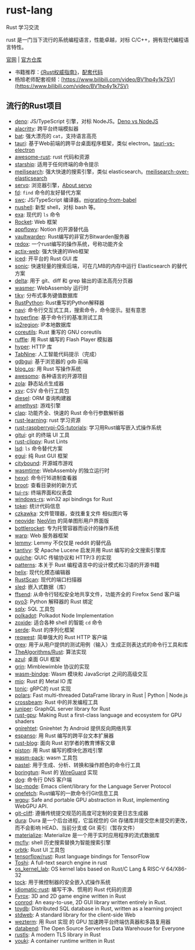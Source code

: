 # rust-lang
Rust 学习交流

rust 是一门当下流行的系统编程语言，性能卓越，对标 C/C++，拥有现代编程语言特性。

[官网](https://www.rust-lang.org/zh-CN/) | [官方仓库](https://github.com/rust-lang)

- 书籍推荐：[《Rust权威指南》](https://weread.qq.com/web/reader/d733256071eeeed9d7322fd)，[配套代码](https://github.com/rust-lang/book)
- 杨旭老师配套视频：[https://www.bilibili.com/video/BV1hp4y1k7SV](https://www.bilibili.com/video/BV1hp4y1k7SV)

## 流行的Rust项目

- [deno](https://github.com/denoland/deno): JS/TypeScript 引擎，对标 NodeJS。[Deno vs NodeJS](https://segmentfault.com/a/1190000022672883)
- [alacritty](https://github.com/alacritty/alacritty): 跨平台终端模拟器
- [bat](https://github.com/sharkdp/bat): 强大漂亮的 `cat`，支持语言高亮
- [tauri](https://github.com/tauri-apps/tauri): 基于Web前端的跨平台桌面程序框架，类似 electron。[tauri-vs-electron](https://githubhelp.com/Fournux/tauri-vs-electron)
- [awesome-rust](https://github.com/rust-unofficial/awesome-rust): rust 代码和资源
- [starship](https://github.com/starship/starship): 适用于任何终端的命令提示
- [meilisearch](https://github.com/meilisearch/): 强大快速的搜索引擎，类似 elasticsearch。[meilisearch-over-elasticsearch](https://blog.meilisearch.com/why-should-you-use-meilisearch-over-elasticsearch/)
- [servo](https://github.com/servo/servo): 浏览器引擎，[About servo](https://github.com/servo/servo/issues/23261)
- [fd](https://github.com/sharkdp/fd): `find` 命令的友好替代方案
- [swc](https://github.com/swc-project/swc): JS/TypeScript 编译器。[migrating-from-babel](https://swc.rs/docs/migrating-from-babel)
- [nushell](https://github.com/nushell/nushell): 新型 shell，对标 bash 等。
- [exa](https://github.com/ogham/exa): 现代的 `ls` 命令
- [Rocket](https://github.com/SergioBenitez/Rocket): Web 框架
- [appflowy](https://github.com/AppFlowy-IO/appflowy): Notion 的开源替代品
- [vaultwarden](https://github.com/dani-garcia/vaultwarden): Rust编写的非官方Bitwarden服务器
- [redox](https://github.com/redox-os/redox): 一个rust编写的操作系统，号称功能齐全
- [actix-web](https://github.com/actix/actix-web): 强大快速的Web框架
- [iced](https://github.com/iced-rs/iced): 开平台的 Rust GUI 库 
- [sonic](https://github.com/valeriansaliou/sonic): 快速轻量的搜索后端，可在几MB的内存中运行 Elasticsearch 的替代方案
- [delta](https://github.com/dandavison/delta): 用于 git、diff 和 grep 输出的语法高亮分页器
- [wasmer](https://github.com/wasmerio/wasmer): WebAssembly 运行时
- [tikv](https://github.com/tikv/tikv): 分布式事务键值数据库
- [RustPython](https://github.com/RustPython/RustPython): Rust重写的Python解释器
- [navi](https://github.com/denisidoro/navi): 命令行交互式工具，搜索命令，命令提示。挺有意思
- [hyperfine](https://github.com/sharkdp/hyperfine): 基于命令行的基准测试工具
- [ip2region](https://github.com/lionsoul2014/ip2region): IP本地数据库
- [coreutils](https://github.com/uutils/coreutils): Rust 重写的 GNU coreutils
- [ruffle](https://github.com/ruffle-rs/ruffle): 用 Rust 编写的 Flash Player 模拟器
- [hyper](https://github.com/hyperium/hyper): HTTP 库
- [TabNine](https://github.com/codota/TabNine): 人工智能代码提示（完成）
- [gdbgui](https://github.com/cs01/gdbgui): 基于浏览器的 gdb 前端
- [blog_os](https://github.com/phil-opp/blog_os): 用 Rust 写操作系统
- [awesomo](https://github.com/lk-geimfari/awesomo): 各种语言的开源项目
- [zola](https://github.com/getzola/zola): 静态站点生成器
- [xsv](https://github.com/BurntSushi/): CSV 命令行工具包
- [diesel](https://github.com/diesel-rs/diesel): ORM 查询构建器
- [amethyst](https://github.com/amethyst/amethyst): 游戏引擎
- [clap](https://github.com/clap-rs/clap): 功能齐全、快速的 Rust 命令行参数解析器
- [rust-learning](https://github.com/ctjhoa/rust-learning): rust 学习资源
- [rust-raspberrypi-OS-tutorials](https://github.com/rust-embedded/rust-raspberrypi-OS-tutorials): 学习用Rust编写嵌入式操作系统
- [gitui](https://github.com/extrawurst/gitui): git 的终端 UI 工具 
- [rust-clippy](https://github.com/rust-lang/rust-clippy): Rust Lints
- [lsd](https://github.com/Peltoche/lsd): `ls` 命令替代方案
- [egui](https://github.com/emilk/egui): 纯 Rust GUI 框架
- [citybound](https://github.com/citybound/citybound): 开源城市游戏
- [wasmtime](https://github.com/bytecodealliance/wasmtime):  WebAssembly 的独立运行时
- [hexyl](https://github.com/sharkdp/hexyl): 命令行16进制查看器
- [broot](https://github.com/Canop/broot): 查看目录树的新方式
- [tui-rs](https://github.com/fdehau/tui-rs): 终端界面和仪表盘
- [windows-rs](https://github.com/microsoft/windows-rs): win32 api bindings for Rust
- [tokei](https://github.com/XAMPPRocky/tokei): 统计代码信息
- [czkawka](https://github.com/qarmin/czkawka): 文件管理器，查找重复文件 相似图片等
- [neovide](https://github.com/neovide/neovide): [NeoVim](https://github.com/neovim/neovim) 的简单图形用户界面版
- [bottlerocket](https://github.com/bottlerocket-os/bottlerocket): 专为托管容器而设计的操作系统
- [warp](https://github.com/seanmonstar/warp): Web 服务器框架
- [lemmy](https://github.com/LemmyNet/lemmy):  Lemmy 不仅仅是 reddit 的替代品
- [tantivy](https://github.com/quickwit-oss/tantivy): 受 Apache Lucene 启发并用 Rust 编写的全文搜索引擎库
- [quiche](https://github.com/cloudflare/quiche): QUIC 传输协议和 HTTP/3 的实现
- [patterns](https://github.com/rust-unofficial/patterns): 本关于 Rust 编程语言中的设计模式和习语的开源书籍
- [helix](https://github.com/helix-editor/helix): 现代化模态编辑器
- [RustScan](https://github.com/RustScan/RustScan): 现代的端口扫描器
- [sled](https://github.com/spacejam/sled): 嵌入式数据（库）
- [ffsend](https://github.com/timvisee/ffsend): 从命令行轻松安全地共享文件，功能齐全的 Firefox Send 客户端
- [pyo3](https://github.com/PyO3/pyo3): Python 解释器的 Rust 绑定
- [sqlx](https://github.com/launchbadge/sqlx): SQL 工具包
- [polkadot](https://github.com/paritytech/polkadot): Polkadot Node Implementation
- [zoxide](https://github.com/ajeetdsouza/zoxide): 适合各种 shell 的智能 `cd` 命令
- [serde](https://github.com/serde-rs/serde): Rust 的序列化框架
- [reqwest](https://github.com/seanmonstar/reqwest): 简单强大的 Rust HTTP 客户端
- [grex](https://github.com/pemistahl/grex): 用于从用户提供的测试用例（输入）生成正则表达式的命令行工具和库
- [TheAlgorithms/Rust](https://github.com/TheAlgorithms/Rust): 算法实现
- [azul](https://github.com/fschutt/azul): 桌面 GUI 框架
- [grin](https://github.com/mimblewimble/grin): Mimblewimble 协议的实现
- [wasm-bindge](https://github.com/rustwasm/wasm-bindgen): Wasm 模块和 JavaScript 之间的高级交互
- [mio](https://github.com/tokio-rs/mio): Rust 的 Metal IO 库
- [tonic](https://github.com/hyperium/tonic): gRPC的 rust 实现
- [polars](https://github.com/pola-rs/polars): Fast multi-threaded DataFrame library in Rust | Python | Node.js
- [crossbeam](https://github.com/crossbeam-rs/crossbeam): Rust 中的并发编程工具
- [juniper](https://github.com/graphql-rust/juniper): GraphQL server library for Rust
- [rust-gpu](https://github.com/EmbarkStudios/rust-gpu): Making Rust a first-class language and ecosystem for GPU shaders
- [gnirehtet](https://github.com/Genymobile/gnirehtet): Gnirehtet 为 Android 提供反向网络共享
- [espanso](https://github.com/federico-terzi/espanso): 用 Rust 编写的跨平台文本扩展器
- [rust-blog](https://github.com/pretzelhammer/rust-blog): 面向 Rust 初学者的教育博客文章
- [piston](https://github.com/PistonDevelopers/piston): 用 Rust 编写的模块化游戏引擎
- [wasm-pack](https://github.com/rustwasm/wasm-pack): wasm 工具包
- [pastel](https://github.com/sharkdp/pastel): 用于生成、分析、转换和操作颜色的命令行工具
- [boringtun](https://github.com/cloudflare/boringtun): Rust 的 [WireGuard](https://www.wireguard.com/) 实现
- [dog](https://github.com/ogham/dog): 命令行 DNS 客户端
- [lsp-mode](https://github.com/emacs-lsp/lsp-mode): Emacs client/library for the Language Server Protocol
- [onefetch](https://github.com/o2sh/onefetch): Rust编写的一款命令行Git信息工具
- [wgpu](https://github.com/gfx-rs/wgpu): Safe and portable GPU abstraction in Rust, implementing WebGPU API.
- [git-cliff](https://github.com/orhun/git-cliff): 遵循传统提交规范的高度可定制的变更日志生成器
- [dura](https://github.com/tkellogg/dura): Dura 是一个后台进程，它监视您的 Git 存储库并提交您未提交的更改，而不会影响 HEAD、当前分支或 Git 索引（暂存文件）
- [materialize](https://github.com/MaterializeInc/materialize): Materialize 是一个用于实时应用程序的流式数据库
- [mcfly](https://github.com/cantino/mcfly): shell 历史搜索替换为智能搜索引擎
- [orbtk](https://github.com/redox-os/orbtk): Rust UI 工具包
- [tensorflow/rust](https://github.com/tensorflow/rust): Rust language bindings for TensorFlow
- [Toshi](https://github.com/toshi-search/Toshi): A full-text search engine in rust
- [os_kernel_lab](https://github.com/chyyuu/os_kernel_lab): OS kernel labs based on Rust/C Lang & RISC-V 64/X86-32
- [tock](https://github.com/tock/tock): 用于微控制器的安全嵌入式操作系统
- [idiomatic-rust](https://github.com/mre/idiomatic-rust): 编写干净、惯用的 Rust 代码的资源
- [Fyrox](https://github.com/FyroxEngine/Fyrox): 3D and 2D game engine written in Rust
- [conrod](https://github.com/PistonDevelopers/conrod): An easy-to-use, 2D GUI library written entirely in Rust.
- [toydb](https://github.com/erikgrinaker/toydb): Distributed SQL database in Rust, written as a learning project
- [stdweb](https://github.com/koute/stdweb): A standard library for the client-side Web
- [wezterm](https://github.com/wez/wezterm): 用 Rust 实现 的 GPU 加速跨平台终端仿真器和多路复用器
- [databend](https://github.com/datafuselabs/databend): The Open Source Serverless Data Warehouse for Everyone
- [rustls](https://github.com/rustls/rustls): A modern TLS library in Rust
- [youki](https://github.com/containers/youki): A container runtime written in Rust
